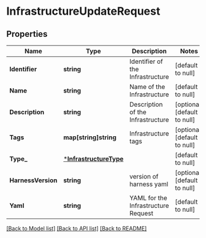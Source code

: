 # InfrastructureUpdateRequest

## Properties
Name | Type | Description | Notes
------------ | ------------- | ------------- | -------------
**Identifier** | **string** | Identifier of the Infrastructure | [default to null]
**Name** | **string** | Name of the Infrastructure | [default to null]
**Description** | **string** | Description of the Infrastructure | [optional] [default to null]
**Tags** | **map[string]string** | Infrastructure tags | [optional] [default to null]
**Type_** | [***InfrastructureType**](InfrastructureType.md) |  | [default to null]
**HarnessVersion** | **string** | version of harness yaml | [optional] [default to null]
**Yaml** | **string** | YAML for the Infrastructure Request | [default to null]

[[Back to Model list]](../README.md#documentation-for-models) [[Back to API list]](../README.md#documentation-for-api-endpoints) [[Back to README]](../README.md)

